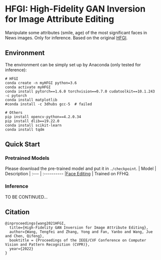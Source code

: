 # HFGI: High-Fidelity GAN Inversion for Image Attribute Editing

Manipulate some attributes (smile, age) of the most significant faces in News images. Only for inference.
Based on the original [HFGI](https://github.com/Tengfei-Wang/HFGI).


## Environment
The environment can be simply set up by Anaconda (only tested for inference):
```
# HFGI
conda create -n myHFGI python=3.6
conda activate myHFGI
conda install pytorch==1.6.0 torchvision==0.7.0 cudatoolkit==10.1.243 -c pytorch
conda install matplotlib
#conda install -c 3dhubs gcc-5  # failed

# Others
pip install opencv-python==4.2.0.34
pip install dlib==19.22.0
conda install scikit-learn
conda install tqdm
```

## Quick Start
### Pretrained Models
Please download the pre-trained model and put it in  `./checkpoint`.
| Model | Description
| :--- | :----------
|[Face Editing](https://drive.google.com/file/d/19y6pxOiJWB0NoG3fAZO9Eab66zkN9XIL/view?usp=sharing)  | Trained on FFHQ.


### Inference
<!-- Modify `inference_fakenews.sh` according to the follwing instructions, and run it.

| Args | Description
| :--- | :----------
| --images_dir | the path of images.
| --n_sample | number of images that you want to infer.
| --edit_attribute | We provide options of 'inversion', 'age', 'smile', 'eyes', 'lip' and 'beard' in the script.
| --edit_degree | control the degree of editing (works for 'age' and 'smile'). -->

TO BE CONTINUED...


## Citation
``` 
@inproceedings{wang2021HFGI,
  title={High-Fidelity GAN Inversion for Image Attribute Editing},
  author={Wang, Tengfei and Zhang, Yong and Fan, Yanbo and Wang, Jue and Chen, Qifeng},
  booktitle = {Proceedings of the IEEE/CVF Conference on Computer Vision and Pattern Recognition (CVPR)},
  year={2022}
}
```
